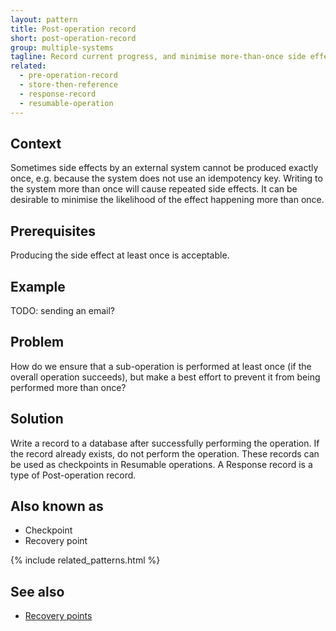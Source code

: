 ```yaml
---
layout: pattern
title: Post-operation record
short: post-operation-record
group: multiple-systems
tagline: Record current progress, and minimise more-than-once side effects
related:
  - pre-operation-record
  - store-then-reference
  - response-record
  - resumable-operation
---
```


## Context

Sometimes side effects by an external system cannot be produced exactly once, e.g. because the system does not use an idempotency key. Writing to the system more than once will cause repeated side effects. It can be desirable to minimise the likelihood of the effect happening more than once.

## Prerequisites

Producing the side effect at least once is acceptable.

## Example

TODO: sending an email?

## Problem

How do we ensure that a sub-operation is performed at least once (if the overall operation succeeds), but make a best effort to prevent it from being performed more than once?

## Solution

Write a record to a database after successfully performing the operation. If the record already exists, do not perform the operation. These records can be used as checkpoints in Resumable operations. A Response record is a type of Post-operation record.

## Also known as

- Checkpoint
- Recovery point

{% include related_patterns.html %}

## See also

- [Recovery points](https://brandur.org/idempotency-keys#recovery-points)
